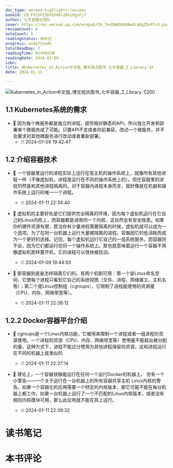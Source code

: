 ```yaml
---
doc_type: weread-highlights-reviews
bookId: CB_FVJ3FZ3DYG5d6lZ6ki8gsFjf
author: 七牛容器云团队
cover: https://res.weread.qq.com/wrepub/CB_7evDWHDX66Nw6ia6gZ9oPCvS_parsecover
reviewCount: 0
noteCount: 6
readingStatus: 未标记
progress: undefined%
totalReadDay: 7
readingTime: 0小时0分钟
readingDate: 2024-01-09
isbn: 
title: 《Kubernetes_in_Action中文版_博文视点图书_七牛容器_Z_Library-1》
date: 2024-01-11

---
```


![ Kubernetes_in_Action中文版_博文视点图书_七牛容器_Z_Library-1|200](https://res.weread.qq.com/wrepub/CB_7evDWHDX66Nw6ia6gZ9oPCvS_parsecover)


## 1.1 Kubernetes系统的需求


- 📌 因为每个微服务都是独⽴的进程，提供相对静态的API，所以独⽴开发和部署单个微服务成了可能。只要API不变或者向前兼容，改动⼀个微服务，并不会要求对其他微服务进⾏改动或者重新部署。 
    - ⏱ 2024-01-09 19:42:47 
## 1.2 介绍容器技术


- 📌 ⼀个容器⾥运⾏的进程实际上运⾏在宿主机的操作系统上，就像所有其他进程⼀样（不像虚拟机，进程是运⾏在不同的操作系统上的）。但在容器⾥的进程仍然是和其他进程隔离的。对于容器内进程本⾝⽽⾔，就好像是在机器和操作系统上运⾏的唯⼀⼀个进程。 
    - ⏱ 2024-01-11 22:34:40 

- 📌 虚拟机的主要好处是它们提供完全隔离的环境，因为每个虚拟机运⾏在它⾃⼰的Linux内核上，⽽容器都是调⽤同⼀个内核，这⾃然会有安全隐患。如果你的硬件资源有限，那当你有少量进程需要隔离的时候，虚拟机就可以成为⼀个选项。为了在同⼀台机器上运⾏⼤量被隔离的进程，容器因它的低消耗⽽成为⼀个更好的选择。记住，每个虚拟机运⾏它⾃⼰的⼀组系统服务，⽽容器则不会，因为它们都运⾏在同⼀个操作系统上。那也就意味着运⾏⼀个容器不⽤像虚拟机那样要开机，它的进程可以很快被启动。 
    - ⏱ 2024-01-09 19:44:50 

- 📌 那容器到底是怎样隔离它们的。有两个机制可⽤：第⼀个是Linux命名空间，它使每个进程只看到它⾃⼰的系统视图（⽂件、进程、⽹络接⼜、主机名等）；第⼆个是Linux控制组（cgroups），它限制了进程能使⽤的资源量（CPU、内存、⽹络带宽等）。 
    - ⏱ 2024-01-11 22:36:12 
## 1.2.2 Docker容器平台介绍


- 📌 cgroups是⼀个Linux内核功能，它被⽤来限制⼀个进程或者⼀组进程的资源使⽤。⼀个进程的资源（CPU、内存、⽹络带宽等）使⽤量不能超出被分配的量。这种⽅式下，进程不能过分使⽤为其他进程保留的资源，这和进程运⾏在不同的机器上是类似的 
    - ⏱ 2024-01-11 22:37:14 

- 📌 理论上，⼀个容器镜像能运⾏在任何⼀个运⾏Docker的机器上。
但有⼀个⼩警告——⼀个关于运⾏在⼀台机器上的所有容器共享主机 Linux内核的警告。如果⼀个容器化的应⽤需要⼀个特定的内核版本，那它可能不能在每台机器上都⼯作。如果⼀台机器上运⾏了⼀个不匹配的Linux内核版本，或者没有相同内核模块可⽤，那么此应⽤就不能在其上运⾏。 
    - ⏱ 2024-01-11 22:39:32 

# 读书笔记


# 本书评论
